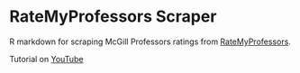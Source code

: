 # RateMyProfessors Scraper

R markdown for scraping McGill Professors ratings from [RateMyProfessors](https://www.ratemyprofessors.com/).

Tutorial on [YouTube](https://www.youtube.com/watch?v=mWUOdV2nMOk)
